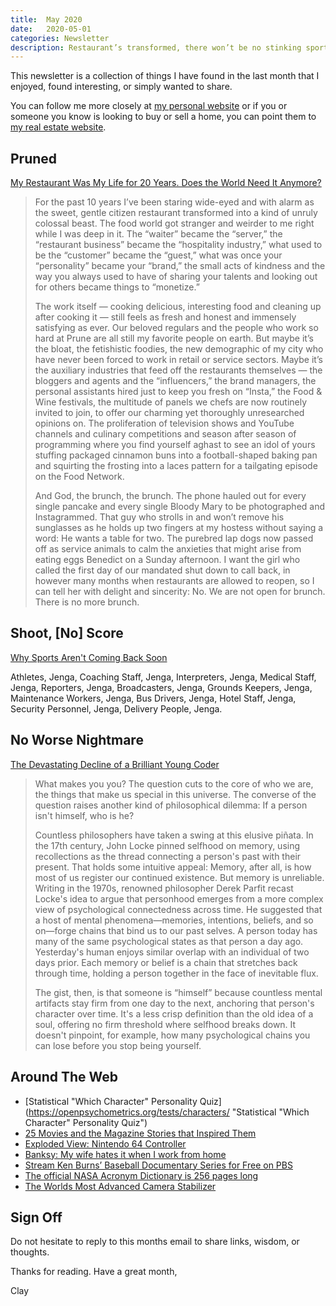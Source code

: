```yaml
---
title:  May 2020
date:   2020-05-01
categories: Newsletter
description: Restaurant’s transformed, there won’t be no stinking sports, bad/sad brains, a quiz, some art, and a trippy camera rig.
---
```


This newsletter is a collection of things I have found in the last month that I enjoyed, found interesting, or simply wanted to share.

You can follow me more closely at [my personal website](http://claycarson.net "Personal Website") or if you or someone you know is looking to buy or sell a home, you can point them to [my real estate website](http://claycarson.com "Business Website ").

## Pruned

[My Restaurant Was My Life for 20 Years. Does the World Need It Anymore?](https://www.nytimes.com/2020/04/23/magazine/closing-prune-restaurant-covid.html?smid=tw-share "My Restaurant Was My Life for 20 Years. Does the World Need It Anymore?")

> For the past 10 years I’ve been staring wide-eyed and with alarm as the sweet, gentle citizen restaurant transformed into a kind of unruly colossal beast. The food world got stranger and weirder to me right while I was deep in it. The “waiter” became the “server,” the “restaurant business” became the “hospitality industry,” what used to be the “customer” became the “guest,” what was once your “personality” became your “brand,” the small acts of kindness and the way you always used to have of sharing your talents and looking out for others became things to “monetize.”
> 
> The work itself — cooking delicious, interesting food and cleaning up after cooking it — still feels as fresh and honest and immensely satisfying as ever. Our beloved regulars and the people who work so hard at Prune are all still my favorite people on earth. But maybe it’s the bloat, the fetishistic foodies, the new demographic of my city who have never been forced to work in retail or service sectors. Maybe it’s the auxiliary industries that feed off the restaurants themselves — the bloggers and agents and the “influencers,” the brand managers, the personal assistants hired just to keep you fresh on “Insta,” the Food & Wine festivals, the multitude of panels we chefs are now routinely invited to join, to offer our charming yet thoroughly unresearched opinions on. The proliferation of television shows and YouTube channels and culinary competitions and season after season of programming where you find yourself aghast to see an idol of yours stuffing packaged cinnamon buns into a football-shaped baking pan and squirting the frosting into a laces pattern for a tailgating episode on the Food Network.
> 
> And God, the brunch, the brunch. The phone hauled out for every single pancake and every single Bloody Mary to be photographed and Instagrammed. That guy who strolls in and won’t remove his sunglasses as he holds up two fingers at my hostess without saying a word: He wants a table for two. The purebred lap dogs now passed off as service animals to calm the anxieties that might arise from eating eggs Benedict on a Sunday afternoon. I want the girl who called the first day of our mandated shut down to call back, in however many months when restaurants are allowed to reopen, so I can tell her with delight and sincerity: No. We are not open for brunch. There is no more brunch.

## Shoot, [No] Score

[Why Sports Aren't Coming Back Soon](https://www.si.com/mlb/2020/04/10/sports-arent-coming-back-soon)

Athletes, Jenga, Coaching Staff, Jenga, Interpreters, Jenga, Medical Staff, Jenga, Reporters, Jenga, Broadcasters, Jenga, Grounds Keepers, Jenga, Maintenance Workers, Jenga, Bus Drivers, Jenga, Hotel Staff, Jenga, Security Personnel, Jenga, Delivery People, Jenga.

## No Worse Nightmare

[The Devastating Decline of a Brilliant Young Coder](https://www.wired.com/story/lee-holloway-devastating-decline-brilliant-young-coder/)

> What makes you you? The question cuts to the core of who we are, the things that make us special in this universe. The converse of the question raises another kind of philosophical dilemma: If a person isn't himself, who is he?
> 
> Countless philosophers have taken a swing at this elusive piñata. In the 17th century, John Locke pinned selfhood on memory, using recollections as the thread connecting a person's past with their present. That holds some intuitive appeal: Memory, after all, is how most of us register our continued existence. But memory is unreliable. Writing in the 1970s, renowned philosopher Derek Parfit recast Locke's idea to argue that personhood emerges from a more complex view of psychological connectedness across time. He suggested that a host of mental phenomena—memories, intentions, beliefs, and so on—forge chains that bind us to our past selves. A person today has many of the same psychological states as that person a day ago. Yesterday's human enjoys similar overlap with an individual of two days prior. Each memory or belief is a chain that stretches back through time, holding a person together in the face of inevitable flux.
> 
> The gist, then, is that someone is “himself” because countless mental artifacts stay firm from one day to the next, anchoring that person's character over time. It's a less crisp definition than the old idea of a soul, offering no firm threshold where selfhood breaks down. It doesn't pinpoint, for example, how many psychological chains you can lose before you stop being yourself.

## Around The Web

- [Statistical "Which Character" Personality Quiz](https://openpsychometrics.org/tests/characters/ "Statistical "Which Character" Personality Quiz")
- [25 Movies and the Magazine Stories that Inspired Them](https://longreads.com/2020/02/28/movies-based-on-articles/ "25 Movies and the Magazine Stories that Inspired Them")
- [Exploded View: Nintendo 64 Controller](https://i.redd.it/fzrhragg8wr41.jpg "Exploded View: Nintendo 64 Controller") 
- [Banksy: My wife hates it when I work from home](https://www.instagram.com/p/B_Aqdh4Jd5x/ "Banksy: My wife hates it when I work from home")
- [Stream Ken Burns’ Baseball Documentary Series for Free on PBS](https://www.pbs.org/show/baseball/ "Ken Burns’ Baseball")
- [The official NASA Acronym Dictionary is 256 pages long](https://ntrs.nasa.gov/archive/nasa/casi.ntrs.nasa.gov/19930017711.pdf "The official NASA Acronym Dictionary is 256 pages long")
- [The Worlds Most Advanced Camera Stabilizer](https://www.youtube.com/watch?v=6JLbVQNS74w "The Worlds Most Advanced Camera Stabilizer")

## Sign Off

Do not hesitate to reply to this months email to share links, wisdom, or thoughts.

Thanks for reading. Have a great month,

Clay